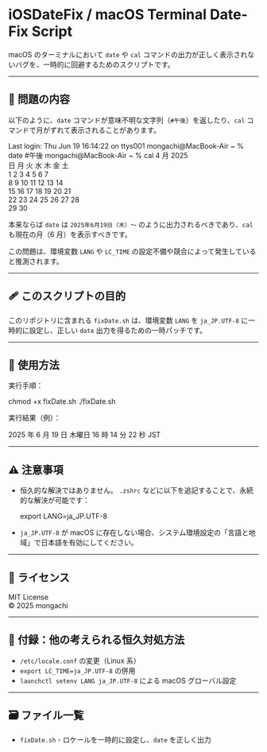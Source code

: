 # iOSDateFix / macOS Terminal Date-Fix Script

macOS のターミナルにおいて `date` や `cal` コマンドの出力が正しく表示されないバグを、一時的に回避するためのスクリプトです。

---

## 🐛 問題の内容

以下のように、`date` コマンドが意味不明な文字列（`#午後`）を返したり、`cal` コマンドで月がずれて表示されることがあります。

Last login: Thu Jun 19 16:14:22 on ttys001
mongachi@MacBook-Air ~ % date #午後
mongachi@MacBook-Air ~ % cal
4 月 2025  
日 月 火 水 木 金 土  
 1 2 3 4 5 6 7  
 8 9 10 11 12 13 14  
15 16 17 18 19 20 21  
22 23 24 25 26 27 28  
29 30

本来ならば `date` は `2025年6月19日（木）〜` のように出力されるべきであり、`cal` も現在の月（6 月）を表示すべきです。

この問題は、環境変数 `LANG` や `LC_TIME` の設定不備や競合によって発生していると推測されます。

---

## 🩹 このスクリプトの目的

このリポジトリに含まれる `fixDate.sh` は、環境変数 `LANG` を `ja_JP.UTF-8` に一時的に設定し、正しい `date` 出力を得るための一時パッチです。

---

## 🚀 使用方法

実行手順：

chmod +x fixDate.sh
./fixDate.sh

実行結果（例）：

2025 年 6 月 19 日 木曜日 16 時 14 分 22 秒 JST

---

## ⚠️ 注意事項

- 恒久的な解決ではありません。
  `.zshrc` などに以下を追記することで、永続的な解決が可能です：

  export LANG=ja_JP.UTF-8

- `ja_JP.UTF-8` が macOS に存在しない場合、システム環境設定の「言語と地域」で日本語を有効にしてください。

---

## 📄 ライセンス

MIT License  
© 2025 mongachi

---

## 🧩 付録：他の考えられる恒久対処方法

- `/etc/locale.conf` の変更（Linux 系）
- `export LC_TIME=ja_JP.UTF-8` の併用
- `launchctl setenv LANG ja_JP.UTF-8` による macOS グローバル設定

---

## 🗃️ ファイル一覧

- `fixDate.sh` - ロケールを一時的に設定し、`date` を正しく出力
